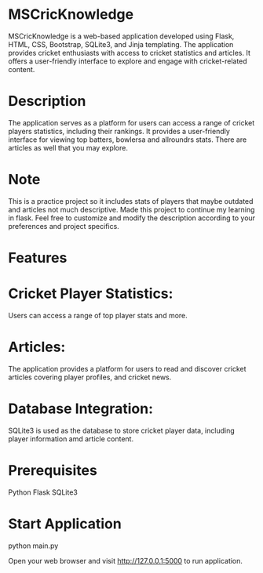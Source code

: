 # MSCricKnowledge
MSCricKnowledge is a web-based application developed using Flask, HTML, CSS, Bootstrap, SQLite3, and Jinja templating. The application provides cricket enthusiasts with access to cricket statistics and articles. It offers a user-friendly interface to explore and engage with cricket-related content.

# Description
The application serves as a platform for users can access a range of cricket players statistics, including their rankings. It provides a user-friendly interface for viewing top batters, bowlersa and allroundrs stats.
There are articles as well that you may explore.

# Note
This is a practice project so it includes stats of players that maybe outdated and articles not much descriptive.
Made this project to continue my learning in flask. Feel free to customize and modify the description according to your preferences and project specifics. 

# Features

# Cricket Player Statistics:
Users can access a range of top player stats and more.

# Articles:
The application provides a platform for users to read and discover cricket articles covering player profiles, and cricket news.

# Database Integration:
SQLite3 is used as the database to store cricket player data, including player information amd article content.

# Prerequisites
Python
Flask
SQLite3

# Start Application
python main.py

Open your web browser and visit http://127.0.0.1:5000 to run application.
